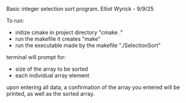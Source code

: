 Basic integer selection sort program.
Elliot Wyrick - 9/9/25

To run:

- initize cmake in project directory            "cmake ."
- run the makefile it creates                   "make"
- run the executable made by the makefile       "./SelectionSort"

terminal will prompt for:
- size of the array to be sorted
- each individual array element

upon entering all data, a confirmation of the array you entered will be printed, as well as the sorted array.
